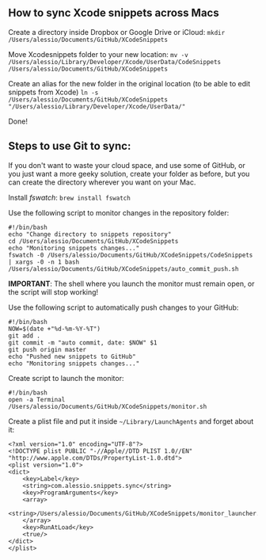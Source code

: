 ## How to sync Xcode snippets across Macs

Create a directory inside Dropbox or Google Drive or iCloud:
`mkdir /Users/alessio/Documents/GitHub/XCodeSnippets`

Move Xcodesnippets folder to your new location:
`mv -v /Users/alessio/Library/Developer/Xcode/UserData/CodeSnippets /Users/alessio/Documents/GitHub/XCodeSnippets`

Create an alias for the new folder in the original location (to be able to edit snippets from Xcode)
`ln -s /Users/alessio/Documents/GitHub/XCodeSnippets "/Users/alessio/Library/Developer/Xcode/UserData/"`

Done!

## Steps to use Git to sync:
If you don't want to waste your cloud space, and use some of GitHub, or you just want a more geeky solution, create your folder as before, but you can create the directory wherever you want on your Mac.

Install *fswatch*:
`brew install fswatch`

Use the following script to monitor changes in the repository folder:

```
#!/bin/bash
echo "Change directory to snippets repository"
cd /Users/alessio/Documents/GitHub/XCodeSnippets
echo "Monitoring snippets changes..."
fswatch -0 /Users/alessio/Documents/GitHub/XCodeSnippets/CodeSnippets | xargs -0 -n 1 bash /Users/alessio/Documents/GitHub/XCodeSnippets/auto_commit_push.sh
```
**IMPORTANT**:
The shell where you launch the monitor must remain open, or the script will stop working!

Use the following script to automatically push changes to your GitHub:

```
#!/bin/bash
NOW=$(date +"%d-%m-%Y-%T")
git add .
git commit -m "auto commit, date: $NOW" $1
git push origin master
echo "Pushed new snippets to GitHub"
echo "Monitoring snippets changes..."
```

Create script to launch the monitor:

```
#!/bin/bash
open -a Terminal /Users/alessio/Documents/GitHub/XCodeSnippets/monitor.sh
```

Create a plist file and put it inside `~/Library/LaunchAgents` and forget about it:

```
<?xml version="1.0" encoding="UTF-8"?>
<!DOCTYPE plist PUBLIC "-//Apple//DTD PLIST 1.0//EN" "http://www.apple.com/DTDs/PropertyList-1.0.dtd">
<plist version="1.0">
<dict>
	<key>Label</key>
	<string>com.alessio.snippets.sync</string>
	<key>ProgramArguments</key>
	<array>
		<string>/Users/alessio/Documents/GitHub/XCodeSnippets/monitor_launcher.sh</string>
	</array>
	<key>RunAtLoad</key>
	<true/>
</dict>
</plist>
```

